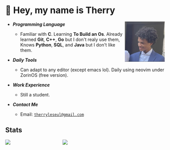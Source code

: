 # 👋 Hey, my name is Therry

<img align="right" width="25%" src="./IMG-2533.jpg"/>

- ***Programming Language***

  * Familiar with **C**. Learning **To Build an Os**. Already learned **Git**, **C++**, **Go** but I don't realy use them, Knows **Python**, **SQL**, and **Java** but I don't like them.

- ***Daily Tools***

  * Can adapt to any editor (except emacs lol). Daily using neovim under ZorinOS (free version).

- ***Work Experience***

  * Still a student.

- ***Contact Me***

  * Email: [`therryleseul@gmail.com`](mailto:therryleseul@gmail.com)

## Stats

<p>
<a href="https://github.com/TherryHilaire?tab=repositories"><img align="left" width="36%" src="https://github-readme-stats.vercel.app/api/top-langs/?username=TherryHilaire&layout=compact&hide=html,roff&exclude_repo=MacOS-Hackintosh&theme=gruvbox"/></a>
<a href="https://github.com/TherryHilaire"><img width="43%" src="https://github-readme-stats.vercel.app/api?username=TherryHilaire&show_icons=true&theme=gruvbox"/></a>
</p>
